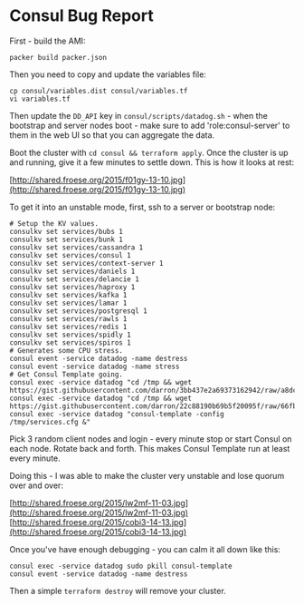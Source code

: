 Consul Bug Report
===========================

First - build the AMI:

```
packer build packer.json
```

Then you need to copy and update the variables file:

```
cp consul/variables.dist consul/variables.tf
vi variables.tf
```

Then update the `DD_API` key in `consul/scripts/datadog.sh` - when the bootstrap and server nodes boot - make sure to add 'role:consul-server' to them in the web UI so that you can aggregate the data.

Boot the cluster with `cd consul && terraform apply`. Once the cluster is up and running, give it a few minutes to settle down. This is how it looks at rest:

[http://shared.froese.org/2015/f01gy-13-10.jpg](http://shared.froese.org/2015/f01gy-13-10.jpg)

To get it into an unstable mode, first, ssh to a server or bootstrap node:

```
# Setup the KV values.
consulkv set services/bubs 1
consulkv set services/bunk 1
consulkv set services/cassandra 1
consulkv set services/consul 1
consulkv set services/context-server 1
consulkv set services/daniels 1
consulkv set services/delancie 1
consulkv set services/haproxy 1
consulkv set services/kafka 1
consulkv set services/lamar 1
consulkv set services/postgresql 1
consulkv set services/rawls 1
consulkv set services/redis 1
consulkv set services/spidly 1
consulkv set services/spiros 1
# Generates some CPU stress.
consul event -service datadog -name destress
consul event -service datadog -name stress
# Get Consul Template going.
consul exec -service datadog "cd /tmp && wget https://gist.githubusercontent.com/darron/3bb437e2a69373162942/raw/a8dcbae481cb7cbae7a75699b16e2e807d54b35f/services.cfg"
consul exec -service datadog "cd /tmp && wget https://gist.githubusercontent.com/darron/22c88190b69b5f20095f/raw/66fba5b4fead6255589ba01fb8306671ddf428b0/services.ctmpl"
consul exec -service datadog "consul-template -config /tmp/services.cfg &"
```

Pick 3 random client nodes and login - every minute stop or start Consul on each node. Rotate back and forth. This makes Consul Template run at least every minute.

Doing this - I was able to make the cluster very unstable and lose quorum over and over:

[http://shared.froese.org/2015/lw2mf-11-03.jpg](http://shared.froese.org/2015/lw2mf-11-03.jpg)
[http://shared.froese.org/2015/cobi3-14-13.jpg](http://shared.froese.org/2015/cobi3-14-13.jpg)

Once you've have enough debugging - you can calm it all down like this:

```
consul exec -service datadog sudo pkill consul-template
consul event -service datadog -name destress
```

Then a simple `terraform destroy` will remove your cluster.
